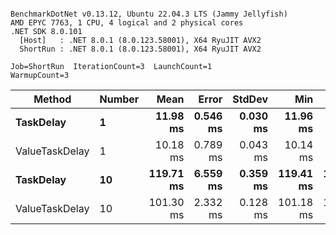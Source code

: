 ```

BenchmarkDotNet v0.13.12, Ubuntu 22.04.3 LTS (Jammy Jellyfish)
AMD EPYC 7763, 1 CPU, 4 logical and 2 physical cores
.NET SDK 8.0.101
  [Host]   : .NET 8.0.1 (8.0.123.58001), X64 RyuJIT AVX2
  ShortRun : .NET 8.0.1 (8.0.123.58001), X64 RyuJIT AVX2

Job=ShortRun  IterationCount=3  LaunchCount=1  
WarmupCount=3  

```
| Method         | Number | Mean      | Error    | StdDev   | Min       | Max       | Allocated |
|--------------- |------- |----------:|---------:|---------:|----------:|----------:|----------:|
| **TaskDelay**      | **1**      |  **11.98 ms** | **0.546 ms** | **0.030 ms** |  **11.96 ms** |  **12.02 ms** |     **352 B** |
| ValueTaskDelay | 1      |  10.18 ms | 0.789 ms | 0.043 ms |  10.14 ms |  10.23 ms |     192 B |
| **TaskDelay**      | **10**     | **119.71 ms** | **6.559 ms** | **0.359 ms** | **119.41 ms** | **120.11 ms** |    **2053 B** |
| ValueTaskDelay | 10     | 101.30 ms | 2.332 ms | 0.128 ms | 101.18 ms | 101.43 ms |     381 B |
